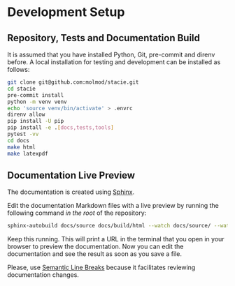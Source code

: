 # Development Setup

## Repository, Tests and Documentation Build

It is assumed that you have installed Python, Git, pre-commit and direnv before.
A local installation for testing and development can be installed as follows:

```bash
git clone git@github.com:molmod/stacie.git
cd stacie
pre-commit install
python -m venv venv
echo 'source venv/bin/activate' > .envrc
direnv allow
pip install -U pip
pip install -e .[docs,tests,tools]
pytest -vv
cd docs
make html
make latexpdf
```

## Documentation Live Preview

The documentation is created using [Sphinx](https://www.sphinx-doc.org/).

Edit the documentation Markdown files with a live preview by running the following command *in the root* of the repository:

```bash
sphinx-autobuild docs/source docs/build/html --watch docs/source/ --watch src/stacie/
```

Keep this running.
This will print a URL in the terminal that you open in your browser to preview the documentation.
Now you can edit the documentation and see the result as soon as you save a file.

Please, use [Semantic Line Breaks](https://sembr.org/)
because it facilitates reviewing documentation changes.

